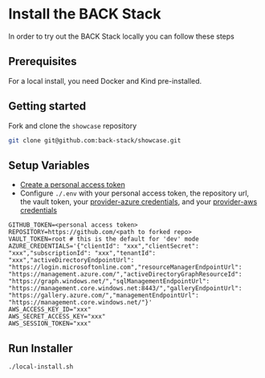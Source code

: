# Install the BACK Stack

In order to try out the BACK Stack locally you can follow these steps

## Prerequisites

For a local install, you need Docker and Kind pre-installed.

## Getting started

Fork and clone the `showcase` repository

```sh
git clone git@github.com:back-stack/showcase.git
```

## Setup Variables

-  [Create a personal access token](https://docs.github.com/en/authentication/keeping-your-account-and-data-secure/managing-your-personal-access-tokens#creating-a-personal-access-token-classic)
-  Configure `./.env` with your personal access token, the repository url, the vault token, your [provider-azure credentials](https://marketplace.upbound.io/providers/upbound/provider-family-azure/v0.38.2/docs/configuration), and your [provider-aws credentials](https://marketplace.upbound.io/providers/upbound/provider-family-aws/v0.43.1/docs/configuration)

  ```properties
  GITHUB_TOKEN=<personal access token>
  REPOSITORY=https://github.com/<path to forked repo>
  VAULT_TOKEN=root # this is the default for 'dev' mode
  AZURE_CREDENTIALS='{"clientId": "xxx","clientSecret": "xxx","subscriptionId": "xxx","tenantId": "xxx","activeDirectoryEndpointUrl": "https://login.microsoftonline.com","resourceManagerEndpointUrl": "https://management.azure.com/","activeDirectoryGraphResourceId": "https://graph.windows.net/","sqlManagementEndpointUrl": "https://management.core.windows.net:8443/","galleryEndpointUrl": "https://gallery.azure.com/","managementEndpointUrl": "https://management.core.windows.net/"}'
  AWS_ACCESS_KEY_ID="xxx"
  AWS_SECRET_ACCESS_KEY="xxx"
  AWS_SESSION_TOKEN="xxx"
  ```

## Run Installer

```sh
./local-install.sh
```
